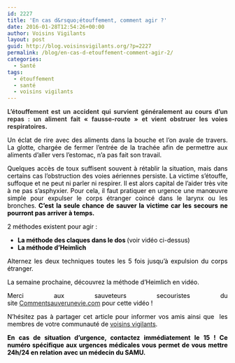```yaml
---
id: 2227
title: 'En cas d&rsquo;étouffement, comment agir ?'
date: 2016-01-28T12:54:26+00:00
author: Voisins Vigilants
layout: post
guid: http://blog.voisinsvigilants.org/?p=2227
permalink: /blog/en-cas-d-etouffement-comment-agir-2/
categories:
  - Santé
tags:
  - étouffement
  - santé
  - voisins vigilants
---
```

<p style="text-align: justify;">
  <span style="font-weight: bold; color: #373430;">L’étouffement est un accident qui survient généralement au cours d’un repas : un aliment fait « fausse-route » et vient obstruer les voies respiratoires. </span>
</p>



<p style="color: #373430; text-align: justify;">
  <span style="color: #000000;">Un éclat de rire avec des aliments dans la bouche et l&rsquo;on avale de travers. La glotte, chargée de fermer l&rsquo;entrée de la trachée afin de permettre aux aliments d&rsquo;aller vers l&rsquo;estomac, n&rsquo;a pas fait son travail.</span>
</p>

<p style="color: #373430; text-align: justify;">
  <span style="color: #000000;">Quelques accès de toux suffisent souvent à rétablir la situation, mais dans certains cas l&rsquo;obstruction des voies aériennes persiste. La victime s&rsquo;étouffe, suffoque et ne peut ni parler ni respirer. Il est alors capital de l&rsquo;aider très vite à ne pas s&rsquo;asphyxier. </span><span style="color: #000000;">Pour cela, il faut pratiquer en urgence une manœuvre simple pour expulser le corps étranger coincé dans le larynx ou les bronches.<b> C&rsquo;est la seule chance de sauver la victime car les secours ne pourront pas arriver à temps.</b></span>
</p>

<p style="color: #373430; text-align: justify;">
  <span style="color: #000000;">2 méthodes existent pour agir :</span>
</p>

<ul style="text-align: justify;">
  <li>
    <span style="color: #000000;"><strong>La méthode des claques dans le dos </strong>(voir vidéo ci-dessus)</span>
  </li>
  <li>
    <span style="color: #000000;"><strong>La méthode d&rsquo;Heimlich</strong></span>
  </li>
</ul>

<p style="text-align: justify;">
  <span style="color: #000000;">Alternez les deux techniques toutes les 5 fois jusqu&rsquo;à expulsion du corps étranger.</span>
</p>

<p style="text-align: justify;">
  <span style="color: #000000;">La semaine prochaine, découvrez la méthode d&rsquo;Heimlich en vidéo.</span>
</p>

<p style="color: #000000; text-align: justify;">
  <span style="font-weight: inherit; font-style: inherit;">Merci aux sauveteurs secouristes du site <a href="http://www.commentsauverunevie.com/">Commentsauverunevie.com</a> pour cette vidéo !</span>
</p>

<p style="color: #000000; text-align: justify;">
  N&rsquo;hésitez pas à partager cet article pour informer vos amis ainsi que  les membres de votre communauté de <a href="http://www.voisinsvigilants.org">voisins vigilants</a>.
</p>

<p style="color: #000000; text-align: justify;">
  <strong style="font-style: inherit;">En cas de situation d’urgence, contactez immédiatement le 15 ! Ce numéro spécifique aux urgences médicales vous permet de vous mettre 24h/24 en relation avec un médecin du SAMU.</strong>
</p>